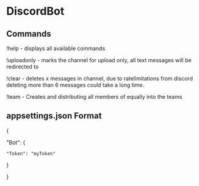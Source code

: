 # DiscordBot

## Commands
!help - displays all available commands

!uploadonly <channelID to post chats> - marks the channel for upload only, all text messages will be redirected to <channelID to post chats>
  
!clear - deletes x messages in channel, due to ratelimitations from discord deleting more than 6 messages could take a long time.

!team <groupname> <number of teams> - Creates <number of Teams> and distributing all members of <groupname> equally into the teams

## appsettings.json Format
{

  "Bot": {
  
    "Token": "myToken"
    
   }
  
}
